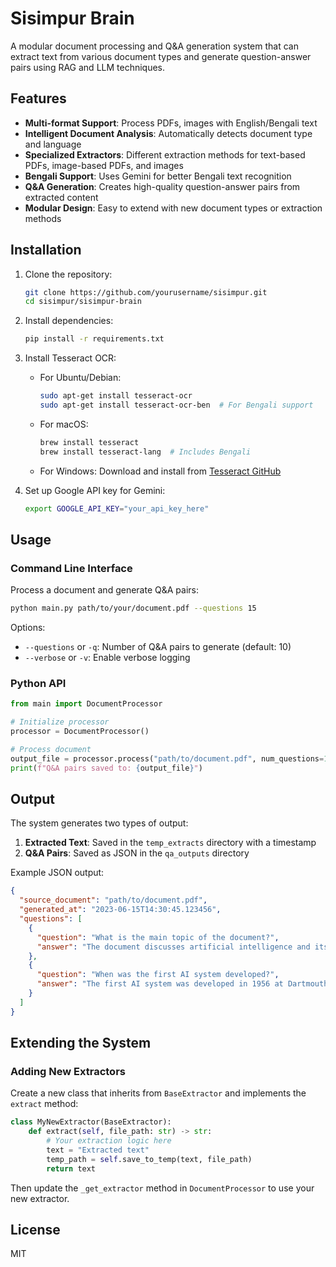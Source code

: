 # Sisimpur Brain

A modular document processing and Q&A generation system that can extract text from various document types and generate question-answer pairs using RAG and LLM techniques.

## Features

- **Multi-format Support**: Process PDFs, images with English/Bengali text
- **Intelligent Document Analysis**: Automatically detects document type and language
- **Specialized Extractors**: Different extraction methods for text-based PDFs, image-based PDFs, and images
- **Bengali Support**: Uses Gemini for better Bengali text recognition
- **Q&A Generation**: Creates high-quality question-answer pairs from extracted content
- **Modular Design**: Easy to extend with new document types or extraction methods

## Installation

1. Clone the repository:
   ```bash
   git clone https://github.com/yourusername/sisimpur.git
   cd sisimpur/sisimpur-brain
   ```

2. Install dependencies:
   ```bash
   pip install -r requirements.txt
   ```

3. Install Tesseract OCR:
   - For Ubuntu/Debian:
     ```bash
     sudo apt-get install tesseract-ocr
     sudo apt-get install tesseract-ocr-ben  # For Bengali support
     ```
   - For macOS:
     ```bash
     brew install tesseract
     brew install tesseract-lang  # Includes Bengali
     ```
   - For Windows:
     Download and install from [Tesseract GitHub](https://github.com/UB-Mannheim/tesseract/wiki)

4. Set up Google API key for Gemini:
   ```bash
   export GOOGLE_API_KEY="your_api_key_here"
   ```

## Usage

### Command Line Interface

Process a document and generate Q&A pairs:

```bash
python main.py path/to/your/document.pdf --questions 15
```

Options:
- `--questions` or `-q`: Number of Q&A pairs to generate (default: 10)
- `--verbose` or `-v`: Enable verbose logging

### Python API

```python
from main import DocumentProcessor

# Initialize processor
processor = DocumentProcessor()

# Process document
output_file = processor.process("path/to/document.pdf", num_questions=15)
print(f"Q&A pairs saved to: {output_file}")
```

## Output

The system generates two types of output:

1. **Extracted Text**: Saved in the `temp_extracts` directory with a timestamp
2. **Q&A Pairs**: Saved as JSON in the `qa_outputs` directory

Example JSON output:

```json
{
  "source_document": "path/to/document.pdf",
  "generated_at": "2023-06-15T14:30:45.123456",
  "questions": [
    {
      "question": "What is the main topic of the document?",
      "answer": "The document discusses artificial intelligence and its applications."
    },
    {
      "question": "When was the first AI system developed?",
      "answer": "The first AI system was developed in 1956 at Dartmouth College."
    }
  ]
}
```

## Extending the System

### Adding New Extractors

Create a new class that inherits from `BaseExtractor` and implements the `extract` method:

```python
class MyNewExtractor(BaseExtractor):
    def extract(self, file_path: str) -> str:
        # Your extraction logic here
        text = "Extracted text"
        temp_path = self.save_to_temp(text, file_path)
        return text
```

Then update the `_get_extractor` method in `DocumentProcessor` to use your new extractor.

## License

MIT
